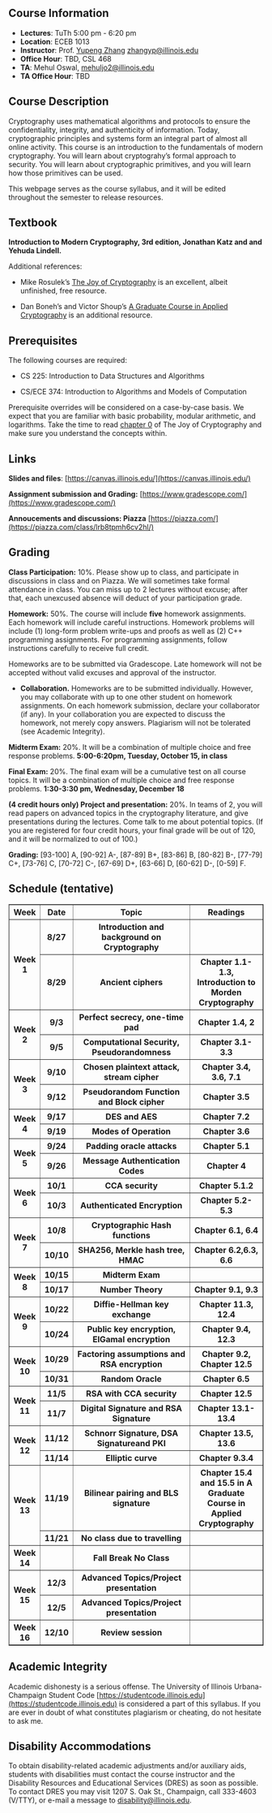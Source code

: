 ## Course Information
- **Lectures**: TuTh 5:00 pm - 6:20 pm
- **Location**: ECEB 1013
- **Instructor**: Prof. [Yupeng Zhang](https://zhangyp.web.illinois.edu/) zhangyp@illinois.edu
- **Office Hour**: TBD, CSL 468
- **TA**: Mehul Oswal, mehuljo2@illinois.edu
- **TA Office Hour**: TBD

## Course Description

Cryptography uses mathematical algorithms and protocols to ensure the confidentiality, integrity, and authenticity of information. Today, cryptographic principles and systems form an integral part of almost all online activity. This course is an introduction to the fundamentals of modern cryptography. You will learn about cryptograhy’s formal approach to security. You will learn about cryptographic primitives, and you will learn how those primitives can be used.

This webpage serves as the course syllabus, and it will be edited throughout the semester to release resources.



## Textbook

**Introduction to Modern Cryptography, 3rd edition, Jonathan Katz and and Yehuda Lindell.**

Additional references:
- Mike Rosulek’s [The Joy of Cryptography](https://joyofcryptography.com/) is an excellent, albeit unfinished, free resource.

- Dan Boneh’s and Victor Shoup’s [A Graduate Course in Applied Cryptography](https://toc.cryptobook.us/) is an additional resource.

## Prerequisites
The following courses are required:

- CS 225: Introduction to Data Structures and Algorithms

- CS/ECE 374: Introduction to Algorithms and Models of Computation

Prerequisite overrides will be considered on a case-by-case basis. We expect that you are familiar with basic probability, modular arithmetic, and logarithms. Take the time to read [chapter 0](https://joyofcryptography.com/pdf/chap0.pdf) of The Joy of Cryptography and make sure you understand the concepts within.

## Links

**Slides and files**: [https://canvas.illinois.edu/](https://canvas.illinois.edu/)

**Assignment submission and Grading:** [https://www.gradescope.com/](https://www.gradescope.com/)

**Annoucements and discussions: Piazza** [https://piazza.com/](https://piazza.com/class/lrb8tpmh6cv2hl/)

## Grading
**Class Participation:** 10%.  Please show up to class, and participate in discussions in class and on Piazza. We will sometimes take formal attendance in class. You can miss up to 2 lectures without excuse; after that, each unexcused absence will deduct of your participation grade.

**Homework:** 50%. The course will include **five** homework assignments. Each homework will include careful instructions. Homework problems will include (1) long-form problem write-ups and proofs as well as (2) C++ programming assignments. For programming assignments, follow instructions carefully to receive full credit.

Homeworks are to be submitted via Gradescope. Late homework will not be accepted without valid excuses and approval of the instructor.

- **Collaboration.** Homeworks are to be submitted individually. However, you may collaborate with up to one other student on homework assignments. On each homework submission, declare your collaborator (if any). In your collaboration you are expected to discuss the homework, not merely copy answers. Plagiarism will not be tolerated (see Academic Integrity).

**Midterm Exam:** 20%. It will be a combination of multiple choice and free response problems. **5:00-6:20pm, Tuesday, October 15, in class**

**Final Exam:** 20%. The final exam will be a cumulative test on all course topics. It will be a combination of multiple choice and free response problems.
**1:30-3:30 pm, Wednesday, December 18**

**(4 credit hours only) Project and presentation:** 20%. In teams of 2, you will read papers on advanced topics in the cryptography literature, and give presentations during the lectures. Come talk to me about potential topics. (If you are registered for four credit hours, your final grade will be out of 120, and it will be normalized to out of 100.)

**Grading:** [93-100] A, [90-92] A-, [87-89] B+, [83-86] B, [80-82] B-, [77-79] C+, [73-76] C, [70-72] C-, [67-69] D+, [63-66] D, [60-62] D-, [0-59] F.

## Schedule (tentative)

<table style="width: 100%;" border="1">
    <tr>
        <th style="width: 10%;">Week</th>
        <th style="width: 10%;">Date</th>
        <th style="width: 50%;">Topic</th>
        <th style="width: 30%;">Readings</th>
    </tr>
    <tr>
        <th rowspan="2">Week 1</th>
        <th>8/27</th>
        <th>Introduction and background on Cryptography</th>
        <th></th>
    </tr>
     <tr>
        <th>8/29</th>
        <th>Ancient ciphers</th>
        <th>Chapter 1.1-1.3, Introduction to Morden Cryptography</th>
    </tr>
    <tr>
        <th rowspan="2">Week 2</th>
        <th>9/3</th>
        <th>Perfect secrecy, one-time pad</th>
        <th>Chapter 1.4, 2</th>
    </tr>
    <tr>
        <th>9/5</th>
        <th>Computational Security, Pseudorandomness</th>
        <th>Chapter 3.1-3.3</th>
    </tr>
    <tr>
        <th rowspan="2">Week 3</th>
        <th>9/10</th>
        <th>Chosen plaintext attack, stream cipher</th>
        <th>Chapter 3.4, 3.6, 7.1</th>
    </tr>
    <tr>
        <th>9/12</th>
        <th>Pseudorandom Function and Block cipher</th>
        <th>Chapter 3.5</th>
    </tr>
    <tr>
        <th rowspan="2">Week 4</th>
        <th>9/17</th>
        <th>DES and AES</th>
        <th>Chapter 7.2</th>
    </tr>
    <tr>
        <th>9/19</th>
        <th>Modes of Operation</th>
        <th>Chapter 3.6</th>
    </tr>
    <tr>
        <th rowspan="2">Week 5</th>
        <th>9/24</th>
        <th>Padding oracle attacks</th>
        <th>Chapter 5.1</th>
    </tr>
    <tr>
        <th>9/26</th>
        <th>Message Authentication Codes</th>
        <th>Chapter 4</th>
    </tr>
    <tr>
        <th rowspan="2">Week 6</th>
        <th>10/1</th>
        <th>CCA security</th>
        <th>Chapter 5.1.2</th>
    </tr>
    <tr>
        <th>10/3</th>
        <th>Authenticated Encryption</th>
        <th>Chapter 5.2-5.3</th>
    </tr>
    <tr>
        <th rowspan="2">Week 7</th>
        <th>10/8</th>
        <th>Cryptographic Hash functions</th>
        <th>Chapter 6.1, 6.4</th>
    </tr>
    <tr>
        <th>10/10</th>
        <th>SHA256, Merkle hash tree, HMAC</th>
        <th>Chapter 6.2,6.3, 6.6</th>
    </tr>
    <tr>
        <th rowspan="2">Week 8</th>
        <th> 10/15 </th>
        <th><b>Midterm Exam</b></th>
        <th></th>
    </tr>
    <tr>
        <th>10/17</th>
        <th>Number Theory</th>
        <th>Chapter 9.1, 9.3</th>
    </tr>
    <tr>
        <th rowspan="2">Week 9</th>
        <th> 10/22 </th>
        <th>Diffie-Hellman key exchange</th>
        <th>Chapter 11.3, 12.4</th>
    </tr>
    <tr>
        <th>10/24</th>
        <th>Public key encryption, ElGamal encryption</th>
        <th>Chapter 9.4, 12.3</th>
    </tr>
    <tr>
        <th rowspan="2">Week 10</th>
        <th> 10/29 </th>
        <th>Factoring assumptions and RSA encryption</th>
        <th>Chapter 9.2, Chapter 12.5</th>
    </tr>
    <tr>
        <th>10/31</th>
        <th>Random Oracle</th>
        <th>Chapter 6.5</th>
    </tr>
    <tr>
        <th rowspan="2">Week 11</th>
        <th>11/5</th>
        <th>RSA with CCA security</th>
        <th>Chapter 12.5</th>
    </tr>
    <tr>
        <th>11/7</th>
        <th>Digital Signature and RSA Signature</th>
        <th>Chapter 13.1-13.4</th>
    </tr>
    <tr>
        <th rowspan="2">Week 12</th>
        <th>11/12</th>
        <th>Schnorr Signature, DSA Signatureand PKI</th>
        <th>Chapter 13.5, 13.6</th>
    </tr>
    <tr>
        <th>11/14</th>
        <th>Elliptic curve</th>
        <th>Chapter 9.3.4</th>
    </tr>
    <tr>
        <th rowspan="2">Week 13</th>
        <th>11/19</th>
        <th>Bilinear pairing and BLS signature</th>
        <th>Chapter 15.4 and 15.5 in A Graduate Course in Applied Cryptography</th>
    </tr>   
    <tr>
        <th>11/21</th>
        <th>No class due to travelling</th>
        <th></th>
    </tr>
    <tr>
        <th>Week 14</th>
        <th></th>
        <th>Fall Break No Class</th>
        <th></th>
    </tr>
    <tr>
    <th rowspan="2">Week 15</th>
        <th>12/3</th>
        <th>Advanced Topics/Project presentation</th>
        <th></th>
    </tr>
    <tr>
        <th>12/5</th>
        <th>Advanced Topics/Project presentation</th>
        <th></th>
    </tr>
    <tr>
        <th>Week 16</th>
        <th>12/10</th>
        <th>Review session</th>
        <th></th>
    </tr>
    </tr>
</table>




## Academic Integrity

Academic dishonesty is a serious offense. The University of Illinois Urbana-Champaign Student Code [https://studentcode.illinois.edu](https://studentcode.illinois.edu) is considered a part of this syllabus. If you are ever in doubt of what constitutes plagiarism or cheating, do not hesitate to ask me.

## Disability Accommodations

To obtain disability-related academic adjustments and/or auxiliary aids, students with disabilities must contact the course instructor and the Disability Resources and Educational Services (DRES) as soon as possible. To contact DRES you may visit 1207 S. Oak St., Champaign, call 333-4603 (V/TTY), or e-mail a message to [disability@illinois.edu](disability@illinois.edu).

